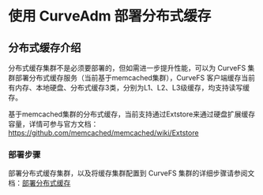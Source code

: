 
# 使用 CurveAdm 部署分布式缓存


## 分布式缓存介绍

分布式缓存集群不是必须要部署的，但如需进一步提升性能，可以为 CurveFS 集群部署分布式缓存服务（当前基于memcached集群），CurveFS 客户端缓存当前有内存、本地硬盘、分布式缓存3类，分别为L1、L2、L3级缓存，均支持读写缓存。

基于memcached集群的分布式缓存，当前支持通过Extstore来通过硬盘扩展缓存容量，详情可参与官方文档：https://github.com/memcached/memcached/wiki/Extstore


### 部署步骤

部署分布式缓存集群，以及将缓存集群配置到 CurveFS 集群的详细步骤请参阅文档：[部署分布式缓存](https://github.com/opencurve/curveadm/wiki/deploy_memcached)